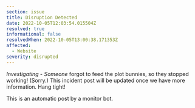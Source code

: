 ```yaml
---
section: issue
title: Disruption Detected
date: 2022-10-05T12:03:54.015504Z
resolved: true
informational: false
resolvedWhen: 2022-10-05T13:00:38.171353Z
affected:
  - Website
severity: disrupted
---
```

*Investigating* - _Someone_ forgot to feed the plot bunnies, so they stopped working! (Sorry.) This incident post will be updated once we have more information. Hang tight!

This is an automatic post by a monitor bot.
        